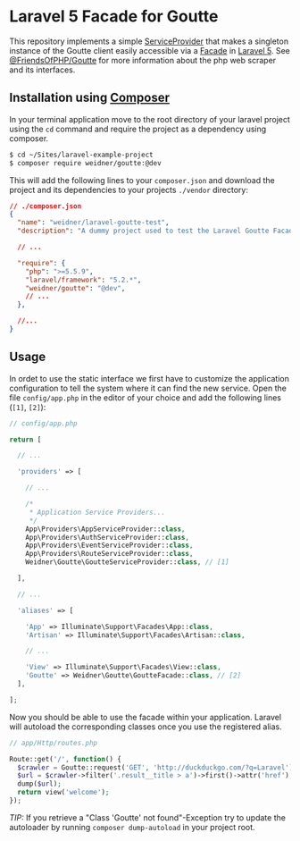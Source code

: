 # Laravel 5 Facade for Goutte

This repository implements a simple [ServiceProvider](https://laravel.com/docs/master/providers) that makes a singleton instance of the Goutte client easily accessible via a [Facade](https://laravel.com/docs/master/facades) in [Laravel 5](http://laravel.com). See [@FriendsOfPHP/Goutte](https://github.com/FriendsOfPHP/Goutte) for more information about the php web scraper and its interfaces.

## Installation using [Composer](https://getcomposer.org/)

In your terminal application move to the root directory of your laravel project using the `cd` command and require the project as a dependency using composer.

```sh
$ cd ~/Sites/laravel-example-project
$ composer require weidner/goutte:@dev
```

This will add the following lines to your `composer.json` and download the project and its dependencies to your projects `./vendor` directory:

```json
// ./composer.json
{
  "name": "weidner/laravel-goutte-test",
  "description": "A dummy project used to test the Laravel Goutte Facade.",

  // ...

  "require": {
    "php": ">=5.5.9",
    "laravel/framework": "5.2.*",
    "weidner/goutte": "@dev",
    // ...
  },

  //...
}
```


## Usage

In ordet to use the static interface we first have to customize the application configuration to tell the system where it can find the new service. Open the file `config/app.php` in the editor of your choice and add the following lines (`[1]`, `[2]`):

```php
// config/app.php

return [

  // ...

  'providers' => [

    // ...

    /*
     * Application Service Providers...
     */
    App\Providers\AppServiceProvider::class,
    App\Providers\AuthServiceProvider::class,
    App\Providers\EventServiceProvider::class,
    App\Providers\RouteServiceProvider::class,
    Weidner\Goutte\GoutteServiceProvider::class, // [1]

  ],

  // ...

  'aliases' => [

    'App' => Illuminate\Support\Facades\App::class,
    'Artisan' => Illuminate\Support\Facades\Artisan::class,

    // ...

    'View' => Illuminate\Support\Facades\View::class,
    'Goutte' => Weidner\Goutte\GoutteFacade::class, // [2]
  ],

];

```

Now you should be able to use the facade within your application. Laravel will autoload the corresponding classes once you use the registered alias.

```php
// app/Http/routes.php

Route::get('/', function() {
  $crawler = Goutte::request('GET', 'http://duckduckgo.com/?q=Laravel');
  $url = $crawler->filter('.result__title > a')->first()->attr('href');
  dump($url);
  return view('welcome');
});
```

*TIP:* If you retrieve a "Class 'Goutte' not found"-Exception try to update the autoloader by running `composer dump-autoload` in your project root.
